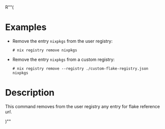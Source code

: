 R""(

# Examples

* Remove the entry `nixpkgs` from the user registry:

  ```console
  # nix registry remove nixpkgs
  ```

* Remove the entry `nixpkgs` from a custom registry:

  ```console
  # nix registry remove --registry ./custom-flake-registry.json nixpkgs
  ```

# Description

This command removes from the user registry any entry for flake
reference *url*.

)""
